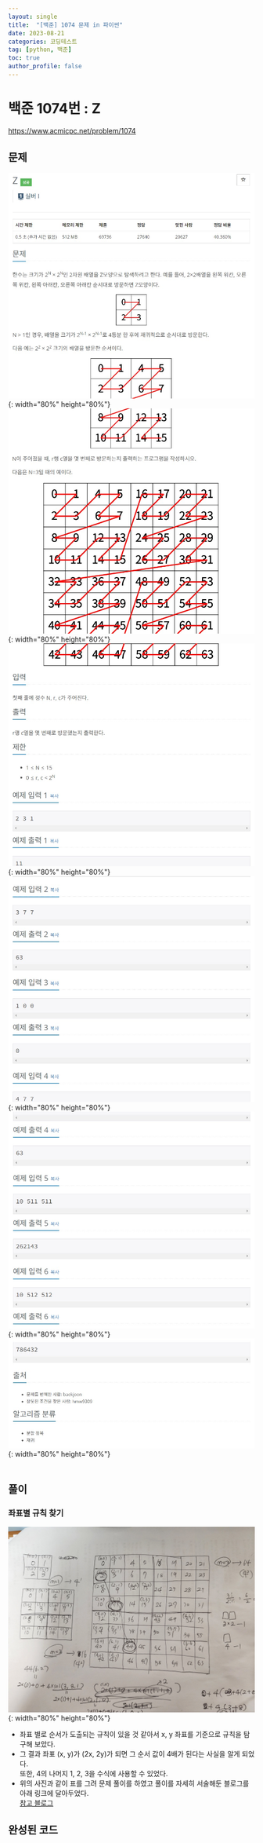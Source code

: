 ```yaml
---
layout: single
title:  "[백준] 1074 문제 in 파이썬"
date: 2023-08-21
categories: 코딩테스트
tag: [python, 백준]
toc: true
author_profile: false
---
```


# 백준 1074번 : Z
<a href="https://www.acmicpc.net/problem/1074">https://www.acmicpc.net/problem/1074</a>
## 문제
![1](/images/baekjoon/0821/1074/1.jpg){: width="80%" height="80%"}
![2](/images/baekjoon/0821/1074/2.jpg){: width="80%" height="80%"}
![3](/images/baekjoon/0821/1074/3.jpg){: width="80%" height="80%"}
![4](/images/baekjoon/0821/1074/4.jpg){: width="80%" height="80%"}
![5](/images/baekjoon/0821/1074/5.jpg){: width="80%" height="80%"}
![6](/images/baekjoon/0821/1074/6.jpg){: width="80%" height="80%"}
<br><br>

## 풀이
### 좌표별 규칙 찾기
![7](/images/baekjoon/0821/1074/7.jpg){: width="80%" height="80%"}
- 좌표 별로 순서가 도출되는 규칙이 있을 것 같아서 x, y 좌표를 기준으로 규칙을 탐구해 보았다. <br>
- 그 결과 좌표 (x, y)가 (2x, 2y)가 되면 그 순서 값이 4배가 된다는 사실을 알게 되었다.<br> 또한, 4의 나머지 1, 2, 3을 수식에 사용할 수 있었다.
- 위의 사진과 같이 표를 그려 문제 풀이를 하였고 풀이를 자세히 서술해둔 블로그를 아래 링크에 달아두었다. <br>
<a href="https://ggasoon2.tistory.com/11">참고 블로그</a>

## 완성된 코드
<script src="https://gist.github.com/BEANyyy/217b4ddc22941bc2b6eccd3ea84f3e7b.js"></script>